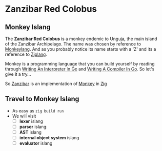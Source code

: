 # Zanzibar Red Colobus

## Monkey Islang

The **Zanzibar Red Colobus** is a monkey endemic to Unguja, the main island of the Zanzibar Archipelago.
The name was chosen by reference to [Monkeylang](https://monkeylang.org/). And as you probably notice its name starts with a 'Z' and its a reference to [Ziglang](https://ziglang.org/).

Monkey is a programming language that you can build yourself by reading through [Writing An Interpreter In Go](https://interpreterbook.com/) and [Writing A Compiler In Go](https://compilerbook.com/).
So let's give it a try...

So [Zanzibar](https://github.com/gthvn1/zanzibar/) is an implementation of [Monkey](https://monkeylang.org/) in [Zig](https://ziglang.org/)

## Travel to Monkey Islang

- As easy as `zig build run`
- We will visit
  - [ ] **lexer** islang
  - [ ] **parser** islang
  - [ ] **AST** islang
  - [ ] **internal object system** islang
  - [ ] **evaluator** islang